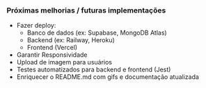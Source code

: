 ### Próximas melhorias / futuras implementações

- Fazer deploy:
  - Banco de dados (ex: Supabase, MongoDB Atlas)
  - Backend (ex: Railway, Heroku)
  - Frontend (Vercel)
- Garantir Responsividade
- Upload de imagem para usuários
- Testes automatizados para backend e frontend (Jest)
- Enriquecer o README.md com gifs e documentação atualizada
